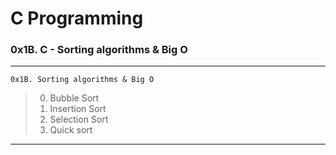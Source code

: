 # C Programming
### 0x1B. C - Sorting algorithms & Big O
---
`0x1B. Sorting algorithms & Big O`
> 0. Bubble Sort
> 1. Insertion Sort
> 2. Selection Sort
> 3. Quick sort

---
